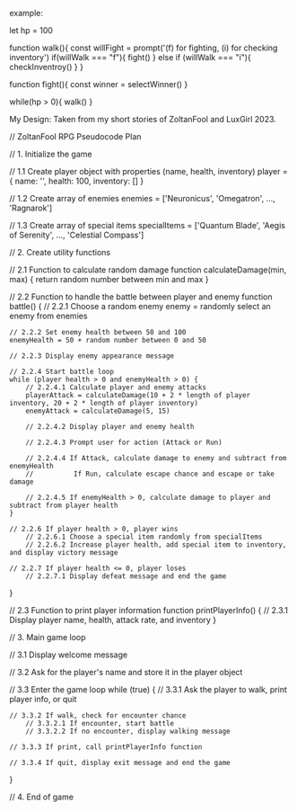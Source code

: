 example:

let hp = 100

function walk(){
    const willFight = prompt('(f) for fighting, (i) for checking inventory')
    if(willWalk === "f"){
        fight()
    } else if (willWalk === "i"){
        checkInventroy()
    } 
}

function fight(){
    const winner = selectWinner()
}

while(hp > 0){
    walk()
}

My Design: Taken from my short stories of ZoltanFool and LuxGirl 2023.

// ZoltanFool RPG Pseudocode Plan

// 1. Initialize the game

// 1.1 Create player object with properties (name, health, inventory)
player = { name: '', health: 100, inventory: [] }

// 1.2 Create array of enemies
enemies = ['Neuronicus', 'Omegatron', ..., 'Ragnarok']

// 1.3 Create array of special items
specialItems = ['Quantum Blade', 'Aegis of Serenity', ..., 'Celestial Compass']

// 2. Create utility functions

// 2.1 Function to calculate random damage
function calculateDamage(min, max) {
    return random number between min and max
}

// 2.2 Function to handle the battle between player and enemy
function battle() {
    // 2.2.1 Choose a random enemy
    enemy = randomly select an enemy from enemies

    // 2.2.2 Set enemy health between 50 and 100
    enemyHealth = 50 + random number between 0 and 50

    // 2.2.3 Display enemy appearance message

    // 2.2.4 Start battle loop
    while (player health > 0 and enemyHealth > 0) {
        // 2.2.4.1 Calculate player and enemy attacks
        playerAttack = calculateDamage(10 + 2 * length of player inventory, 20 + 2 * length of player inventory)
        enemyAttack = calculateDamage(5, 15)

        // 2.2.4.2 Display player and enemy health

        // 2.2.4.3 Prompt user for action (Attack or Run)

        // 2.2.4.4 If Attack, calculate damage to enemy and subtract from enemyHealth
        //          If Run, calculate escape chance and escape or take damage

        // 2.2.4.5 If enemyHealth > 0, calculate damage to player and subtract from player health
    }

    // 2.2.6 If player health > 0, player wins
        // 2.2.6.1 Choose a special item randomly from specialItems
        // 2.2.6.2 Increase player health, add special item to inventory, and display victory message

    // 2.2.7 If player health <= 0, player loses
        // 2.2.7.1 Display defeat message and end the game
}

// 2.3 Function to print player information
function printPlayerInfo() {
    // 2.3.1 Display player name, health, attack rate, and inventory
}

// 3. Main game loop

// 3.1 Display welcome message

// 3.2 Ask for the player's name and store it in the player object

// 3.3 Enter the game loop
while (true) {
    // 3.3.1 Ask the player to walk, print player info, or quit

    // 3.3.2 If walk, check for encounter chance
        // 3.3.2.1 If encounter, start battle
        // 3.3.2.2 If no encounter, display walking message

    // 3.3.3 If print, call printPlayerInfo function

    // 3.3.4 If quit, display exit message and end the game
}

// 4. End of game


